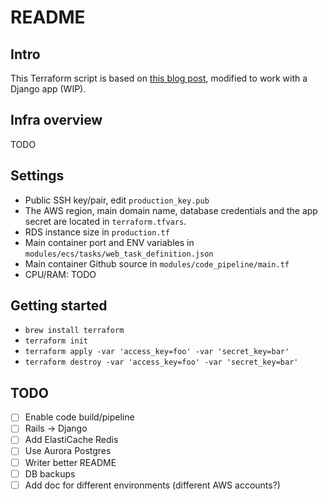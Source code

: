 # README

## Intro

This Terraform script is based on [this blog post](https://thecode.pub/easy-deploy-your-docker-applications-to-aws-using-ecs-and-fargate-a988a1cc842f), modified to work with a Django app (WIP).

## Infra overview

TODO

## Settings

* Public SSH key/pair, edit `production_key.pub`
* The AWS region, main domain name, database credentials and the app secret are located
in `terraform.tfvars`.
* RDS instance size in `production.tf`
* Main container port and ENV variables in `modules/ecs/tasks/web_task_definition.json`
* Main container Github source in `modules/code_pipeline/main.tf`
* CPU/RAM: TODO

## Getting started

* `brew install terraform`
* `terraform init`
* `terraform apply -var 'access_key=foo' -var 'secret_key=bar'`
* `terraform destroy -var 'access_key=foo' -var 'secret_key=bar'`

## TODO

- [ ] Enable code build/pipeline
- [ ] Rails -> Django
- [ ] Add ElastiCache Redis
- [ ] Use Aurora Postgres
- [ ] Writer better README
- [ ] DB backups
- [ ] Add doc for different environments (different AWS accounts?)
